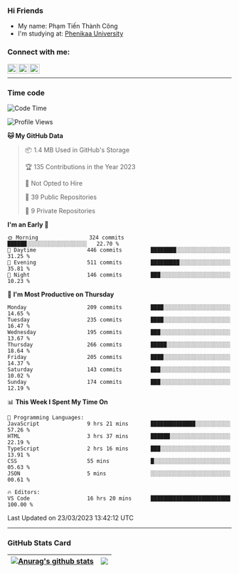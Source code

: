 ### Hi Friends

- My name: Phạm Tiến Thành Công
- I'm studying at: [Phenikaa University]


### Connect with me:
[<img align="left" alt="PhamTienThanhCong | Facebook" width="22px" src="https://upload.wikimedia.org/wikipedia/commons/thumb/1/16/Facebook-icon-1.png/640px-Facebook-icon-1.png" />][facebook]
[<img align="left" alt="PhamTienThanhCong | Zalo" width="22px" src="https://www.anphatpc.com.vn/template/anphat_2020v2/images/icon-zalo.jpg" />][zalo]
[<img align="left" alt="PhamTienThanhCong | LinkedIn" width="22px" src="https://cdn3.iconfinder.com/data/icons/inficons/512/linkedin.png" />][linkedin]

<br />

---

### Time code

<!--START_SECTION:waka-->
![Code Time](http://img.shields.io/badge/Code%20Time-947%20hrs%2010%20mins-blue)

![Profile Views](http://img.shields.io/badge/Profile%20Views-21-blue)

**🐱 My GitHub Data** 

> 📦 1.4 MB Used in GitHub's Storage 
 > 
> 🏆 135 Contributions in the Year 2023
 > 
> 🚫 Not Opted to Hire
 > 
> 📜 39 Public Repositories 
 > 
> 🔑 9 Private Repositories 
 > 
**I'm an Early 🐤** 

```text
🌞 Morning                324 commits         ██████░░░░░░░░░░░░░░░░░░░   22.70 % 
🌆 Daytime                446 commits         ████████░░░░░░░░░░░░░░░░░   31.25 % 
🌃 Evening                511 commits         █████████░░░░░░░░░░░░░░░░   35.81 % 
🌙 Night                  146 commits         ███░░░░░░░░░░░░░░░░░░░░░░   10.23 % 
```
📅 **I'm Most Productive on Thursday** 

```text
Monday                   209 commits         ████░░░░░░░░░░░░░░░░░░░░░   14.65 % 
Tuesday                  235 commits         ████░░░░░░░░░░░░░░░░░░░░░   16.47 % 
Wednesday                195 commits         ███░░░░░░░░░░░░░░░░░░░░░░   13.67 % 
Thursday                 266 commits         █████░░░░░░░░░░░░░░░░░░░░   18.64 % 
Friday                   205 commits         ████░░░░░░░░░░░░░░░░░░░░░   14.37 % 
Saturday                 143 commits         ███░░░░░░░░░░░░░░░░░░░░░░   10.02 % 
Sunday                   174 commits         ███░░░░░░░░░░░░░░░░░░░░░░   12.19 % 
```


📊 **This Week I Spent My Time On** 

```text
💬 Programming Languages: 
JavaScript               9 hrs 21 mins       ██████████████░░░░░░░░░░░   57.26 % 
HTML                     3 hrs 37 mins       ██████░░░░░░░░░░░░░░░░░░░   22.19 % 
TypeScript               2 hrs 16 mins       ███░░░░░░░░░░░░░░░░░░░░░░   13.91 % 
CSS                      55 mins             █░░░░░░░░░░░░░░░░░░░░░░░░   05.63 % 
JSON                     5 mins              ░░░░░░░░░░░░░░░░░░░░░░░░░   00.61 % 

🔥 Editors: 
VS Code                  16 hrs 20 mins      █████████████████████████   100.00 % 
```


 Last Updated on 23/03/2023 13:42:12 UTC
<!--END_SECTION:waka-->

---

### GitHub Stats Card

| <a href="https://github.com/phamtienthanhcong"><img align="center" src="https://github-readme-stats.vercel.app/api?username=PhamTienThanhCong&show_icons=true&include_all_commits=true&theme=buefy&hide_border=true&theme=ocean_dark" alt="Anurag's github stats" /></a> | <a href="https://github.com/phamtienthanhcong"><img align="center" src="https://github-readme-stats.vercel.app/api/top-langs/?username=PhamTienThanhCong&layout=compact&theme=buefy&hide_border=true&theme=ocean_dark" /></a> |
| ------------- | ------------- |

[Phenikaa University]: https://phenikaa-uni.edu.vn/vi
[facebook]: https://www.facebook.com/phamtienthanhcong
[linkedin]: https://linkedin.com/in/phamtienthanhcong
[zalo]: https://zalo.me/0396396332
[tiktok]: https://www.tiktok.com/@phamtienthanhcong
[web]: https://github.com/PhamTienThanhCong/web_dev
[min project]: https://github.com/PhamTienThanhCong/Project-Of-Web
[c and cpp]: https://github.com/PhamTienThanhCong/Code_C_and_Cpro
[python]: https://github.com/PhamTienThanhCong/Python_beginer
